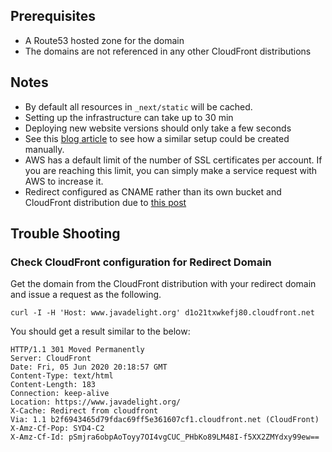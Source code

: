 ## Prerequisites

- A Route53 hosted zone for the domain
- The domains are not referenced in any other CloudFront distributions

## Notes

- By default all resources in `_next/static` will be cached.
- Setting up the infrastructure can take up to 30 min
- Deploying new website versions should only take a few seconds
- See this [blog article](https://simonecarletti.com/blog/2016/08/redirect-domain-https-amazon-cloudfront/) to see how a similar setup could be created manually.
- AWS has a default limit of the number of SSL certificates per account. If you are reaching this limit, you can simply make a service request with AWS to increase it.
- Redirect configured as CNAME rather than its own bucket and CloudFront distribution due to [this post](https://www.reddit.com/r/aws/comments/7jyisk/https_redirect_on_s3_bucket_access_denied_error/)

## Trouble Shooting

### Check CloudFront configuration for Redirect Domain

Get the domain from the CloudFront distribution with your redirect domain and issue a request as the following.

```
curl -I -H 'Host: www.javadelight.org' d1o21txwkefj80.cloudfront.net
```

You should get a result similar to the below:

```
HTTP/1.1 301 Moved Permanently
Server: CloudFront
Date: Fri, 05 Jun 2020 20:18:57 GMT
Content-Type: text/html
Content-Length: 183
Connection: keep-alive
Location: https://www.javadelight.org/
X-Cache: Redirect from cloudfront
Via: 1.1 b2f6943465d79fdac69ff5e361607cf1.cloudfront.net (CloudFront)
X-Amz-Cf-Pop: SYD4-C2
X-Amz-Cf-Id: pSmjra6obpAoToyy7OI4vgCUC_PHbKo89LM48I-f5XX2ZMYdxy99ew==
```

